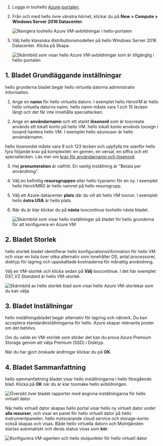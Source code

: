 1. Logga in toohello [Azure-portalen](https://portal.azure.com).

2. Från och med hello övre vänstra hörnet, klickar du på **New > Compute > Windows Server 2016 Datacenter**.

    ![Navigera toohello Azure VM-avbildningar i hello-portalen](./media/virtual-machines-common-portal-create-fqdn/marketplace-new.png)

3. Välj hello klassiska distributionsmodellen på hello Windows Server 2016 Datacenter. Klicka på Skapa.

    ![Skärmbild som visar hello Azure VM-avbildningar som är tillgänglig i hello-portalen](./media/virtual-machines-common-portal-create-fqdn/deployment-classic-model.png)

## <a name="1-basics-blade"></a>1. Bladet Grundläggande inställningar

hello grunderna bladet begär hello virtuella datorns administrativ information.

1. Ange en **namn** för hello virtuella datorn. I exemplet hello _HeroVM_ är hello hello virtuella datorns namn. hello namn måste vara 1 och 15 tecken långt och det får inte innehålla specialtecken.

2. Ange en **användarnamn** och ett starkt **lösenord** som är toocreate används ett lokalt konto på hello VM. hello lokalt konto används toosign i tooand hantera hello VM. I exemplet hello _azureuser_ är hello användarnamn.

 hello lösenordet måste vara 8 och 123 tecken och uppfylla tre utanför hello fyra följande krav på komplexitet: en gemen, en versal, en siffra och ett specialtecken. Läs mer om [krav för användarnamn och lösenord](../articles/virtual-machines/windows/faq.md).

3. Hej **prenumeration** är valfritt. En vanlig inställning är ”Betala per användning”.

4. Välj en befintlig **resursgruppen** eller hello-typnamn för en ny. I exemplet hello _HeroVMRG_ är hello namnet på hello resursgrupp.

5. Välj ett Azure-datacenter **plats** där du vill att hello VM toorun. I exemplet hello **östra USA** är hello plats.

6. När du är klar klickar du på **nästa** toocontinue toohello nästa bladet.

    ![Skärmbild som visar hello inställningar på bladet för hello grunderna för att konfigurera en Azure VM](./media/virtual-machines-common-portal-create-fqdn/basics-blade-classic.png)

## <a name="2-size-blade"></a>2. Bladet Storlek

hello storlek bladet identifierar hello konfigurationsinformation för hello VM och visar en lista över olika alternativ som innehåller OS, antal processorer, disktyp för lagring och uppskattade kostnaderna för månatlig användning.  

Välj en VM-storlek och klicka sedan på **Välj** toocontinue. I det här exemplet _DS1_\__V2 Standard_ är hello VM-storlek.

  ![Skärmbild av hello storlek blad som visar hello Azure VM-storlekar som du kan välja](./media/virtual-machines-common-portal-create-fqdn/vm-size-classic.png)


## <a name="3-settings-blade"></a>3. Bladet Inställningar

hello inställningsbladet begär alternativ för lagring och nätverk. Du kan acceptera standardinställningarna för hello. Azure skapar relevanta poster om det behövs.

Om du valde en VM-storlek som stöder det kan du prova Azure Premium Storage genom att välja Premium (SSD) i Disktyp.

När du har gjort önskade ändringar klickar du på **OK**.

## <a name="4-summary-blade"></a>4. Bladet Sammanfattning

hello sammanfattning bladet visar hello inställningarna i hello föregående blad. Klicka på **OK** när du är klar toomake hello avbildningen.

 ![Översikt över bladet rapporter med angivna inställningarna för hello virtuell dator](./media/virtual-machines-common-portal-create-fqdn/summary-blade-classic.png)

När hello virtuell dator skapas hello portal visar hello ny virtuell dator under **alla resurser**, och visar en panel för hello virtuell dator på hello instrumentpanelen. hello motsvarande cloud service och storage-konto också skapas och visas. Både hello virtuella datorn och Molntjänsten startas automatiskt och deras status visas som **kör**.

 ![Konfigurera VM-agenten och hello slutpunkter för hello virtuell dator](./media/virtual-machines-common-portal-create-fqdn/portal-with-new-vm.png)
